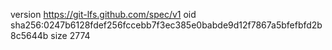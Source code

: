 version https://git-lfs.github.com/spec/v1
oid sha256:0247b6128fdef256fccebb7f3ec385e0babde9d12f7867a5bfefbfd2b8c5644b
size 2774
